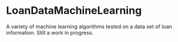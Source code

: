 # LoanDataMachineLearning
A variety of machine learning algorithms tested on a data set of loan information. Still a work in progress.
